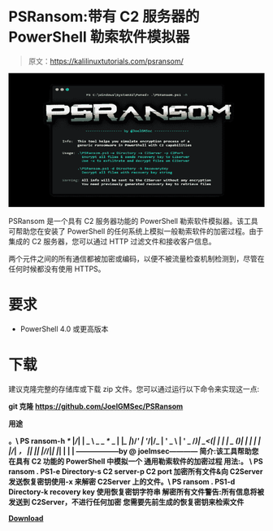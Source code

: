 # PSRansom:带有 C2 服务器的 PowerShell 勒索软件模拟器

> 原文：<https://kalilinuxtutorials.com/psransom/>

[![](img//3629d2551efbb7226da6721995864c10.png)](https://blogger.googleusercontent.com/img/b/R29vZ2xl/AVvXsEjDrh4EO23JFb8MWZPZx5cbPAV07PPS42nQe-sz4_Og1DKq8_RUAeEAcRarBG1fBr4hrpc6x4ZsGmekbDsVqNCqxojPD0yWwPf3IbvBWY49z1pdWWnNq3YH6-aX7aLDTyxCKnPkLR67cloujnzqkbQJF86UMJXMTSDNq7d1K724KIH4jaLx-9calvjR/s728/PSRansom%20(1).png)

PSRansom 是一个具有 C2 服务器功能的 PowerShell 勒索软件模拟器。该工具可帮助您在安装了 PowerShell 的任何系统上模拟一般勒索软件的加密过程。由于集成的 C2 服务器，您可以通过 HTTP 过滤文件和接收客户信息。

两个元件之间的所有通信都被加密或编码，以便不被流量检查机制检测到，尽管在任何时候都没有使用 HTTPS。

# 要求

*   PowerShell 4.0 或更高版本

# 下载

建议克隆完整的存储库或下载 zip 文件。您可以通过运行以下命令来实现这一点:

**git 克隆 https://github.com/JoelGMSec/PSRansom**

**用途**

**。\ PS ransom-h
_*_
|*\/*| | _ \ _ _ _*_ _ | |*_ |*)/*' | '*\/|/_ | ' _ \ | ' _ \/*)| _<(| | | | _ \()| | | | | |/*| _， *|*| |*| |*/_/|*| |*| | | |
——————by @ joelmsec————
简介:该工具帮助您在具有 C2 功能的 PowerShell 中模拟一个
通用勒索软件的加密过程
用法:。 \ PS ransom . PS1-e Directory-s C2 server-p C2 port
加密所有文件&向 C2Server
发送恢复密钥使用-x 来解密 C2Server
上的文件。\ PS ransom . PS1-d Directory-k recovery key
使用恢复密钥字符串
解密所有文件警告:所有信息将被发送到 C2Server，不进行任何加密
您需要先前生成的恢复密钥来检索文件**

[**Download**](https://github.com/JoelGMSec/PSRansom)
